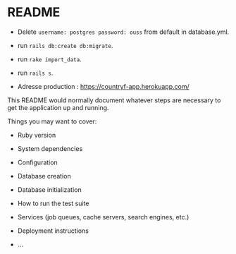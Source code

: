 # README
* Delete ` username: postgres password: ouss ` from default in database.yml.

* run `rails db:create db:migrate`.
* run `rake import_data`.
* run `rails s`.


* Adresse production : https://countryf-app.herokuapp.com/


This README would normally document whatever steps are necessary to get the
application up and running.

Things you may want to cover:

* Ruby version

* System dependencies

* Configuration

* Database creation

* Database initialization

* How to run the test suite

* Services (job queues, cache servers, search engines, etc.)

* Deployment instructions

* ...
